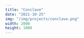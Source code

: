 ```yaml
---
title: "Conclave"
date: "2021-10-25"
img: "/img/projects/conclave.png"
width: 2000
height: 1000
---
```

